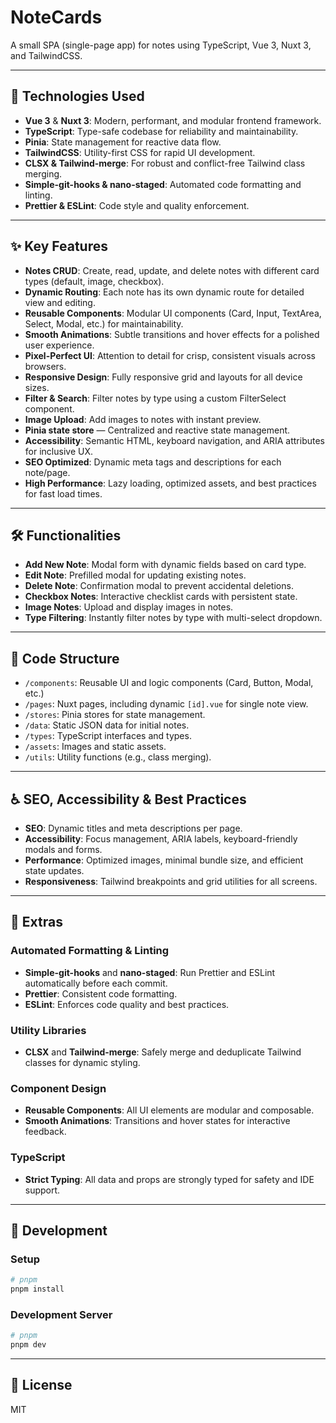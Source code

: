 # NoteCards

A small SPA (single-page app) for notes using TypeScript, Vue 3, Nuxt 3, and TailwindCSS.

---

## 🚀 Technologies Used

- **Vue 3** & **Nuxt 3**: Modern, performant, and modular frontend framework.
- **TypeScript**: Type-safe codebase for reliability and maintainability.
- **Pinia**: State management for reactive data flow.
- **TailwindCSS**: Utility-first CSS for rapid UI development.
- **CLSX & Tailwind-merge**: For robust and conflict-free Tailwind class merging.
- **Simple-git-hooks & nano-staged**: Automated code formatting and linting.
- **Prettier & ESLint**: Code style and quality enforcement.

---

## ✨ Key Features

- **Notes CRUD**: Create, read, update, and delete notes with different card types (default, image, checkbox).
- **Dynamic Routing**: Each note has its own dynamic route for detailed view and editing.
- **Reusable Components**: Modular UI components (Card, Input, TextArea, Select, Modal, etc.) for maintainability.
- **Smooth Animations**: Subtle transitions and hover effects for a polished user experience.
- **Pixel-Perfect UI**: Attention to detail for crisp, consistent visuals across browsers.
- **Responsive Design**: Fully responsive grid and layouts for all device sizes.
- **Filter & Search**: Filter notes by type using a custom FilterSelect component.
- **Image Upload**: Add images to notes with instant preview.
- **Pinia state store** — Centralized and reactive state management.
- **Accessibility**: Semantic HTML, keyboard navigation, and ARIA attributes for inclusive UX.
- **SEO Optimized**: Dynamic meta tags and descriptions for each note/page.
- **High Performance**: Lazy loading, optimized assets, and best practices for fast load times.

---

## 🛠️ Functionalities

- **Add New Note**: Modal form with dynamic fields based on card type.
- **Edit Note**: Prefilled modal for updating existing notes.
- **Delete Note**: Confirmation modal to prevent accidental deletions.
- **Checkbox Notes**: Interactive checklist cards with persistent state.
- **Image Notes**: Upload and display images in notes.
- **Type Filtering**: Instantly filter notes by type with multi-select dropdown.

---

## 📁 Code Structure

- `/components`: Reusable UI and logic components (Card, Button, Modal, etc.)
- `/pages`: Nuxt pages, including dynamic `[id].vue` for single note view.
- `/stores`: Pinia stores for state management.
- `/data`: Static JSON data for initial notes.
- `/types`: TypeScript interfaces and types.
- `/assets`: Images and static assets.
- `/utils`: Utility functions (e.g., class merging).

---

## ♿ SEO, Accessibility & Best Practices

- **SEO**: Dynamic titles and meta descriptions per page.
- **Accessibility**: Focus management, ARIA labels, keyboard-friendly modals and forms.
- **Performance**: Optimized images, minimal bundle size, and efficient state updates.
- **Responsiveness**: Tailwind breakpoints and grid utilities for all screens.

---

## 🧩 Extras

### Automated Formatting & Linting

- **Simple-git-hooks** and **nano-staged**: Run Prettier and ESLint automatically before each commit.
- **Prettier**: Consistent code formatting.
- **ESLint**: Enforces code quality and best practices.

### Utility Libraries

- **CLSX** and **Tailwind-merge**: Safely merge and deduplicate Tailwind classes for dynamic styling.

### Component Design

- **Reusable Components**: All UI elements are modular and composable.
- **Smooth Animations**: Transitions and hover states for interactive feedback.

### TypeScript

- **Strict Typing**: All data and props are strongly typed for safety and IDE support.

---

## 📝 Development

### Setup

```bash
# pnpm
pnpm install
```

### Development Server

```bash
# pnpm
pnpm dev
```

---

## 📄 License

MIT
